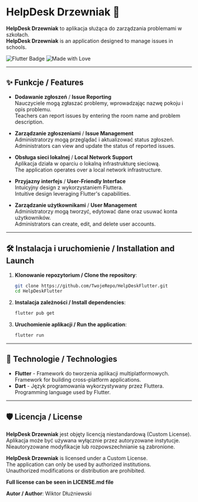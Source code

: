 # HelpDesk Drzewniak 🚀

**HelpDesk Drzewniak** to aplikacja służąca do zarządzania problemami w szkołach.  
**HelpDesk Drzewniak** is an application designed to manage issues in schools.

![Flutter Badge](https://img.shields.io/badge/Flutter-Framework-blue?style=for-the-badge&logo=flutter)
![Made with Love](https://img.shields.io/badge/Made%20with-%E2%9D%A4-red?style=for-the-badge)

---

## ✨ Funkcje / Features

- **Dodawanie zgłoszeń** / **Issue Reporting**  
  Nauczyciele mogą zgłaszać problemy, wprowadzając nazwę pokoju i opis problemu.  
  Teachers can report issues by entering the room name and problem description.

- **Zarządzanie zgłoszeniami** / **Issue Management**  
  Administratorzy mogą przeglądać i aktualizować status zgłoszeń.  
  Administrators can view and update the status of reported issues.

- **Obsługa sieci lokalnej** / **Local Network Support**  
  Aplikacja działa w oparciu o lokalną infrastrukturę sieciową.  
  The application operates over a local network infrastructure.

- **Przyjazny interfejs** / **User-Friendly Interface**  
  Intuicyjny design z wykorzystaniem Fluttera.  
  Intuitive design leveraging Flutter's capabilities.

- **Zarządzanie użytkownikami** / **User Management**  
  Administratorzy mogą tworzyć, edytować dane oraz usuwać konta użytkowników.  
  Administrators can create, edit, and delete user accounts.


---

## 🛠 Instalacja i uruchomienie / Installation and Launch

1. **Klonowanie repozytorium / Clone the repository**:  
   ```bash
   git clone https://github.com/TwojeRepo/HelpDeskFlutter.git
   cd HelpDeskFlutter
2. **Instalacja zależności / Install dependencies**:
   ```bash
   flutter pub get
3. **Uruchomienie aplikacji / Run the application**:
   ```bash
   flutter run
   ```



---

## 🌟 Technologie / Technologies

- **Flutter** - Framework do tworzenia aplikacji multiplatformowych.  
  Framework for building cross-platform applications.
- **Dart** - Język programowania wykorzystywany przez Fluttera.  
  Programming language used by Flutter.

---

## 🛡 Licencja / License

**HelpDesk Drzewniak** jest objęty licencją niestandardową (Custom License).  
Aplikacja może być używana wyłącznie przez autoryzowane instytucje.  
Nieautoryzowane modyfikacje lub rozpowszechnianie są zabronione.  

**HelpDesk Drzewniak** is licensed under a Custom License.  
The application can only be used by authorized institutions.  
Unauthorized modifications or distribution are prohibited.

**Full license can be seen in LICENSE.md file**

**Autor / Author**: Wiktor Dłużniewski
